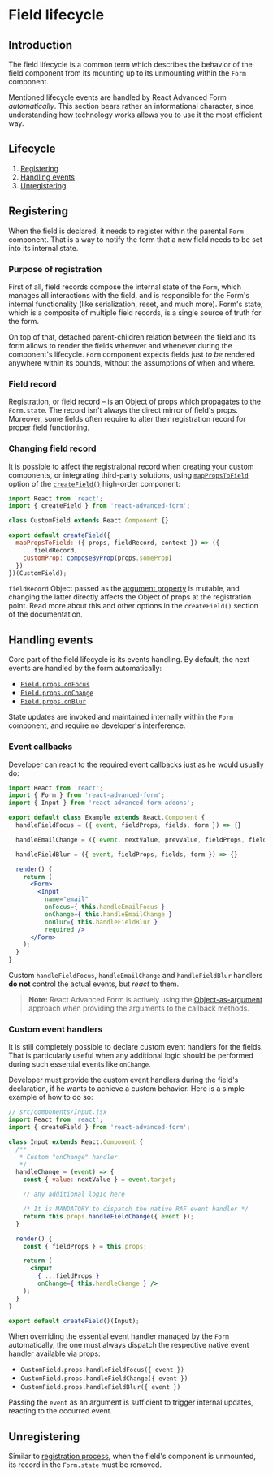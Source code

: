 # Field lifecycle

## Introduction
The field lifecycle is a common term which describes the behavior of the field component from its mounting up to its unmounting within the `Form` component.

Mentioned lifecycle events are handled by React Advanced Form *automatically*. This section bears rather an informational character, since understanding how technology works allows you to use it the most efficient way.

## Lifecycle
1. [Registering](#registering)
1. [Handling events](#handling-events)
1. [Unregistering](#unregistering)

## Registering
When the field is declared, it needs to register within the parental `Form` component. That is a way to notify the form that a new field needs to be set into its internal state.

### Purpose of registration
First of all, field records compose the internal state of the `Form`, which manages all interactions with the field, and is responsible for the Form's internal functionality (like serialization, reset, and much more). Form's state, which is a composite of multiple field records, is a single source of truth for the form.

On top of that, detached parent-children relation between the field and its form allows to render the fields wherever and whenever during the component's lifecycle. `Form` component expects fields just *to be* rendered anywhere within its bounds, without the assumptions of when and where.

### Field record
Registration, or field record – is an Object of props which propagates to the `Form.state`. The record isn't always the direct mirror of field's props. Moreover, some fields often require to alter their registration record for proper field functioning.

### Changing field record
It is possible to affect the registraional record when creating your custom components, or integrating third-party solutions, using [`mapPropsToField`](../hoc/createField.md#mapPropsToField) option of the [`createField()`](../hoc/createField.md) high-order component:

```jsx
import React from 'react';
import { createField } from 'react-advanced-form';

class CustomField extends React.Component {}

export default createField({
  mapPropsToField: ({ props, fieldRecord, context }) => ({
    ...fieldRecord,
    customProp: composeByProp(props.someProp)
  })
})(CustomField);
```

`fieldRecord` Object passed as the [argument property](./argument-properties.md) is mutable, and changing the latter directly affects the Object of props at the registration point. Read more about this and other options in the `createField()` section of the documentation.

## Handling events
Core part of the field lifecycle is its events handling. By default, the next events are handled by the form automatically:

* [`Field.props.onFocus`](../components/Field/callbacks/onFocus.md)
* [`Field.props.onChange`](../components/Field/callbacks/onChange.md)
* [`Field.props.onBlur`](../components/Field/callbacks/onBlur.md)

State updates are invoked and maintained internally within the `Form` component, and require no developer's interference.

### Event callbacks
Developer can react to the required event callbacks just as he would usually do:

```jsx
import React from 'react';
import { Form } from 'react-advanced-form';
import { Input } from 'react-advanced-form-addons';

export default class Example extends React.Component {
  handleFieldFocus = ({ event, fieldProps, fields, form }) => {}

  handleEmailChange = ({ event, nextValue, prevValue, fieldProps, fields, form }) => {}

  handleFieldBlur = ({ event, fieldProps, fields, form }) => {}

  render() {
    return (
      <Form>
        <Input
          name="email"
          onFocus={ this.handleEmailFocus }
          onChange={ this.handleEmailChange }
          onBlur={ this.handleFieldBlur }
          required />
      </Form>
    );
  }
}
```

Custom `handleFieldFocus`, `handleEmailChange` and `handleFieldBlur` handlers **do not** control the actual events, but *react* to them.

> **Note:** React Advanced Form is actively using the [Object-as-argument](./argument-properties.md) approach when providing the arguments to the callback methods.

### Custom event handlers
It is still completely possible to declare custom event handlers for the fields. That is particularly useful when any additional logic should be performed during such essential events like `onChange`.

Developer must provide the custom event handlers during the field's declaration, if he wants to achieve a custom behavior. Here is a simple example of how to do so:

```jsx
// src/components/Input.jsx
import React from 'react';
import { createField } from 'react-advanced-form';

class Input extends React.Component {
  /**
   * Custom "onChange" handler.
   */
  handleChange = (event) => {
    const { value: nextValue } = event.target;

    // any additional logic here

    /* It is MANDATORY to dispatch the native RAF event handler */
    return this.props.handleFieldChange({ event });
  }

  render() {
    const { fieldProps } = this.props;

    return (
      <input
        { ...fieldProps }
        onChange={ this.handleChange } />
    );
  }
}

export default createField()(Input);
```

When overriding the essential event handler managed by the `Form` automatically, the one must always dispatch the respective native event handler available via props:

* `CustomField.props.handleFieldFocus({ event })`
* `CustomField.props.handleFieldChange({ event })`
* `CustomField.props.handleFieldBlur({ event })`

Passing the `event` as an argument is sufficient to trigger internal updates, reacting to the occurred event.

## Unregistering
Similar to [registration process](#registering), when the field's component is unmounted, its record in the `Form.state` must be removed.
